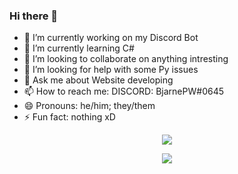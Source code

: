 ### Hi there 👋
- 🔭 I’m currently working on my Discord Bot
- 🌱 I’m currently learning C#  
- 👯 I’m looking to collaborate on anything intresting
- 🤔 I’m looking for help with some Py issues
- 💬 Ask me about Website developing
- 📫 How to reach me: DISCORD: BjarnePW#0645
- 😄 Pronouns: he/him; they/them
- ⚡ Fun fact: nothing xD

<p align="center">
    <img src="https://github-readme-stats.vercel.app/api?username=BjarnePW&show_icons=true&theme=synthwave"/>
</p>

<p align="center">
    <img src="https://github-readme-stats.vercel.app/api/top-langs/?username=BjarnePW&theme=synthwave&langs_count=10"/>
</p>

